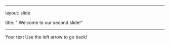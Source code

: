 

---

layout: slide

title:  " Welcome to our second slide!"

---

Your text
Use the left arrow to go back!
